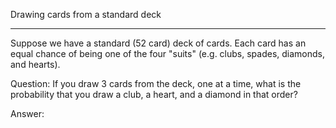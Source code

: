 Drawing cards from a standard deck
________________________________________
Suppose we have a standard (52 card) deck of cards. 
Each card has an equal chance of being one of the four "suits" (e.g. clubs, spades, diamonds, and hearts).


Question: If you draw 3 cards from the deck, one at a time, what is the probability that you draw a club, a heart, 
and a diamond in that order?


Answer: 
